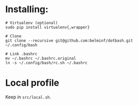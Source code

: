 # Installing:
```
# Virtualenv (optional)
sudo pip install virtualenv{,wrapper}

# Clone
git clone --recursive git@github.com:belminf/dotbash.git ~/.config/bash

# Link .bashrc
mv ~/.bashrc ~/.bashrc.original
ln -s ~/.config/bash/rc.sh ~/.bashrc
```

# Local profile
Keep in `src/local.sh`.
